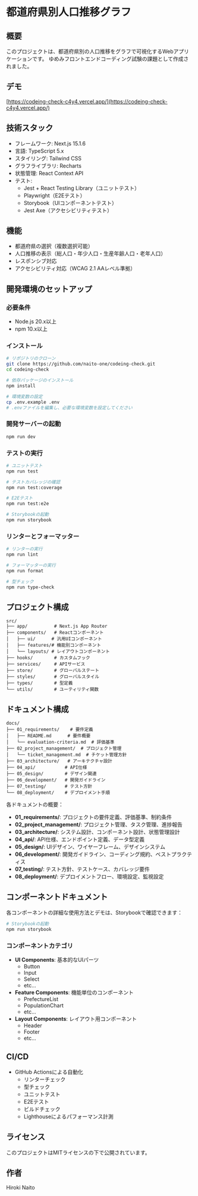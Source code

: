 # 都道府県別人口推移グラフ

## 概要
このプロジェクトは、都道府県別の人口推移をグラフで可視化するWebアプリケーションです。
ゆめみフロントエンドコーディング試験の課題として作成されました。

## デモ
[https://codeing-check-c4y4.vercel.app/](https://codeing-check-c4y4.vercel.app/)

## 技術スタック
- フレームワーク: Next.js 15.1.6
- 言語: TypeScript 5.x
- スタイリング: Tailwind CSS
- グラフライブラリ: Recharts
- 状態管理: React Context API
- テスト:
  - Jest + React Testing Library（ユニットテスト）
  - Playwright（E2Eテスト）
  - Storybook（UIコンポーネントテスト）
  - Jest Axe（アクセシビリティテスト）

## 機能
- 都道府県の選択（複数選択可能）
- 人口推移の表示（総人口・年少人口・生産年齢人口・老年人口）
- レスポンシブ対応
- アクセシビリティ対応（WCAG 2.1 AAレベル準拠）

## 開発環境のセットアップ

### 必要条件
- Node.js 20.x以上
- npm 10.x以上

### インストール
```bash
# リポジトリのクローン
git clone https://github.com/naito-one/codeing-check.git
cd codeing-check

# 依存パッケージのインストール
npm install

# 環境変数の設定
cp .env.example .env
# .envファイルを編集し、必要な環境変数を設定してください
```

### 開発サーバーの起動
```bash
npm run dev
```

### テストの実行
```bash
# ユニットテスト
npm run test

# テストカバレッジの確認
npm run test:coverage

# E2Eテスト
npm run test:e2e

# Storybookの起動
npm run storybook
```

### リンターとフォーマッター
```bash
# リンターの実行
npm run lint

# フォーマッターの実行
npm run format

# 型チェック
npm run type-check
```

## プロジェクト構成
```
src/
├── app/          # Next.js App Router
├── components/   # Reactコンポーネント
│   ├── ui/      # 汎用UIコンポーネント
│   ├── features/# 機能別コンポーネント
│   └── layouts/ # レイアウトコンポーネント
├── hooks/        # カスタムフック
├── services/     # APIサービス
├── store/        # グローバルステート
├── styles/       # グローバルスタイル
├── types/        # 型定義
└── utils/        # ユーティリティ関数
```

## ドキュメント構成
```
docs/
├── 01_requirements/    # 要件定義
│   ├── README.md      # 要件概要
│   └── evaluation-criteria.md  # 評価基準
├── 02_project_management/  # プロジェクト管理
│   └── ticket_management.md  # チケット管理方針
├── 03_architecture/   # アーキテクチャ設計
├── 04_api/           # API仕様
├── 05_design/        # デザイン関連
├── 06_development/   # 開発ガイドライン
├── 07_testing/       # テスト方針
└── 08_deployment/    # デプロイメント手順
```

各ドキュメントの概要：

- **01_requirements/**: プロジェクトの要件定義、評価基準、制約条件
- **02_project_management/**: プロジェクト管理、タスク管理、進捗報告
- **03_architecture/**: システム設計、コンポーネント設計、状態管理設計
- **04_api/**: API仕様、エンドポイント定義、データ型定義
- **05_design/**: UIデザイン、ワイヤーフレーム、デザインシステム
- **06_development/**: 開発ガイドライン、コーディング規約、ベストプラクティス
- **07_testing/**: テスト方針、テストケース、カバレッジ要件
- **08_deployment/**: デプロイメントフロー、環境設定、監視設定

## コンポーネントドキュメント

各コンポーネントの詳細な使用方法とデモは、Storybookで確認できます：

```bash
# Storybookの起動
npm run storybook
```

### コンポーネントカテゴリ

- **UI Components**: 基本的なUIパーツ
  - Button
  - Input
  - Select
  - etc...
- **Feature Components**: 機能単位のコンポーネント
  - PrefectureList
  - PopulationChart
  - etc...
- **Layout Components**: レイアウト用コンポーネント
  - Header
  - Footer
  - etc...

## CI/CD
- GitHub Actionsによる自動化
  - リンターチェック
  - 型チェック
  - ユニットテスト
  - E2Eテスト
  - ビルドチェック
  - Lighthouseによるパフォーマンス計測

## ライセンス
このプロジェクトはMITライセンスの下で公開されています。

## 作者
Hiroki Naito
